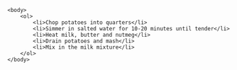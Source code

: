 <html>
    <head>
        <title>Ordered List</title>
    </head>

    <body>
        <ol>
            <li>Chop potatoes into quarters</li>
            <li>Simmer in salted water for 10-20 minutes until tender</li>
            <li>Heat milk, butter and nutmeg</li>
            <li>Drain potatoes and mash</li>
            <li>Mix in the milk mixture</li>
        </ol>
    </body>
    
</html>
